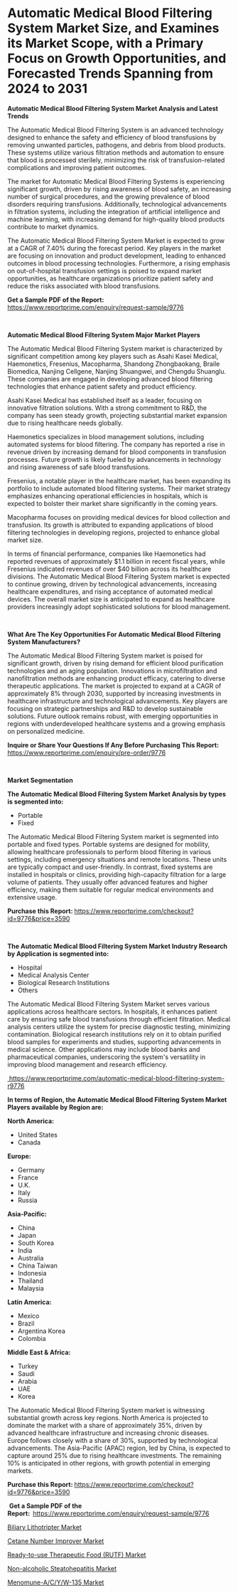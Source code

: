 <p><h1>Automatic Medical Blood Filtering System Market Size, and Examines its Market Scope, with a Primary Focus on Growth Opportunities, and Forecasted Trends Spanning from 2024 to 2031</h1></p><p><strong>Automatic Medical Blood Filtering System Market Analysis and Latest Trends</strong></p>
<p><p>The Automatic Medical Blood Filtering System is an advanced technology designed to enhance the safety and efficiency of blood transfusions by removing unwanted particles, pathogens, and debris from blood products. These systems utilize various filtration methods and automation to ensure that blood is processed sterilely, minimizing the risk of transfusion-related complications and improving patient outcomes. </p><p>The market for Automatic Medical Blood Filtering Systems is experiencing significant growth, driven by rising awareness of blood safety, an increasing number of surgical procedures, and the growing prevalence of blood disorders requiring transfusions. Additionally, technological advancements in filtration systems, including the integration of artificial intelligence and machine learning, with increasing demand for high-quality blood products contribute to market dynamics.</p><p>The Automatic Medical Blood Filtering System Market is expected to grow at a CAGR of 7.40% during the forecast period. Key players in the market are focusing on innovation and product development, leading to enhanced outcomes in blood processing technologies. Furthermore, a rising emphasis on out-of-hospital transfusion settings is poised to expand market opportunities, as healthcare organizations prioritize patient safety and reduce the risks associated with blood transfusions.</p></p>
<p><strong>Get a Sample PDF of the Report:&nbsp;</strong> <a href="https://www.reportprime.com/enquiry/request-sample/9776">https://www.reportprime.com/enquiry/request-sample/9776</a></p>
<p>&nbsp;</p>
<p><strong>Automatic Medical Blood Filtering System Major Market Players</strong></p>
<p><p>The Automatic Medical Blood Filtering System market is characterized by significant competition among key players such as Asahi Kasei Medical, Haemonetics, Fresenius, Macopharma, Shandong Zhongbaokang, Braile Biomedica, Nanjing Cellgene, Nanjing Shuangwei, and Chengdu Shuanglu. These companies are engaged in developing advanced blood filtering technologies that enhance patient safety and product efficiency.</p><p>Asahi Kasei Medical has established itself as a leader, focusing on innovative filtration solutions. With a strong commitment to R&D, the company has seen steady growth, projecting substantial market expansion due to rising healthcare needs globally.</p><p>Haemonetics specializes in blood management solutions, including automated systems for blood filtering. The company has reported a rise in revenue driven by increasing demand for blood components in transfusion processes. Future growth is likely fueled by advancements in technology and rising awareness of safe blood transfusions.</p><p>Fresenius, a notable player in the healthcare market, has been expanding its portfolio to include automated blood filtering systems. Their market strategy emphasizes enhancing operational efficiencies in hospitals, which is expected to bolster their market share significantly in the coming years.</p><p>Macopharma focuses on providing medical devices for blood collection and transfusion. Its growth is attributed to expanding applications of blood filtering technologies in developing regions, projected to enhance global market size.</p><p>In terms of financial performance, companies like Haemonetics had reported revenues of approximately $1.1 billion in recent fiscal years, while Fresenius indicated revenues of over $40 billion across its healthcare divisions. The Automatic Medical Blood Filtering System market is expected to continue growing, driven by technological advancements, increasing healthcare expenditures, and rising acceptance of automated medical devices. The overall market size is anticipated to expand as healthcare providers increasingly adopt sophisticated solutions for blood management.</p></p>
<p>&nbsp;</p>
<p><strong>What Are The Key Opportunities For Automatic Medical Blood Filtering System Manufacturers?</strong></p>
<p><p>The Automatic Medical Blood Filtering System market is poised for significant growth, driven by rising demand for efficient blood purification technologies and an aging population. Innovations in microfiltration and nanofiltration methods are enhancing product efficacy, catering to diverse therapeutic applications. The market is projected to expand at a CAGR of approximately 8% through 2030, supported by increasing investments in healthcare infrastructure and technological advancements. Key players are focusing on strategic partnerships and R&D to develop sustainable solutions. Future outlook remains robust, with emerging opportunities in regions with underdeveloped healthcare systems and a growing emphasis on personalized medicine.</p></p>
<p><strong>Inquire or Share Your Questions If Any Before Purchasing This Report:</strong> <a href="https://www.reportprime.com/enquiry/pre-order/9776">https://www.reportprime.com/enquiry/pre-order/9776</a></p>
<p>&nbsp;</p>
<p><strong>Market Segmentation</strong></p>
<p><strong>The Automatic Medical Blood Filtering System Market Analysis by types is segmented into:</strong></p>
<p><ul><li>Portable</li><li>Fixed</li></ul></p>
<p><p>The Automatic Medical Blood Filtering System market is segmented into portable and fixed types. Portable systems are designed for mobility, allowing healthcare professionals to perform blood filtering in various settings, including emergency situations and remote locations. These units are typically compact and user-friendly. In contrast, fixed systems are installed in hospitals or clinics, providing high-capacity filtration for a large volume of patients. They usually offer advanced features and higher efficiency, making them suitable for regular medical environments and extensive usage.</p></p>
<p><strong>Purchase this Report:&nbsp;</strong><a href="https://www.reportprime.com/checkout?id=9776&price=3590">https://www.reportprime.com/checkout?id=9776&price=3590</a></p>
<p>&nbsp;</p>
<p><strong>The Automatic Medical Blood Filtering System Market Industry Research by Application is segmented into:</strong></p>
<p><ul><li>Hospital</li><li>Medical Analysis Center</li><li>Biological Research Institutions</li><li>Others</li></ul></p>
<p><p>The Automatic Medical Blood Filtering System Market serves various applications across healthcare sectors. In hospitals, it enhances patient care by ensuring safe blood transfusions through efficient filtration. Medical analysis centers utilize the system for precise diagnostic testing, minimizing contamination. Biological research institutions rely on it to obtain purified blood samples for experiments and studies, supporting advancements in medical science. Other applications may include blood banks and pharmaceutical companies, underscoring the system's versatility in improving blood management and research efficiency.</p></p>
<p><a href="https://www.reportprime.com/automatic-medical-blood-filtering-system-r9776">&nbsp;https://www.reportprime.com/automatic-medical-blood-filtering-system-r9776</a></p>
<p><strong>In terms of Region, the Automatic Medical Blood Filtering System Market Players available by Region are:</strong></p>
<p>
    <p> <strong> North America: </strong>
        <ul>
            <li>United States</li>
            <li>Canada</li>
        </ul>
        </p> 
    <p> <strong> Europe: </strong>
        <ul>
            <li>Germany</li>
            <li>France</li>
            <li>U.K.</li>
            <li>Italy</li>
            <li>Russia</li>
        </ul>
        </p> 
    <p> <strong> Asia-Pacific: </strong>
        <ul>
            <li>China</li>
            <li>Japan</li>
            <li>South Korea</li>
            <li>India</li>
            <li>Australia</li>
            <li>China Taiwan</li>
            <li>Indonesia</li>
            <li>Thailand</li>
            <li>Malaysia</li>
        </ul>
        </p> 
    <p> <strong> Latin America: </strong>
        <ul>
            <li>Mexico</li>
            <li>Brazil</li>
            <li>Argentina Korea</li>
            <li>Colombia</li>
        </ul>
        </p> 
    <p> <strong> Middle East & Africa: </strong>
        <ul>
            <li>Turkey</li>
            <li>Saudi</li>
            <li>Arabia</li>
            <li>UAE</li>
            <li>Korea</li>
        </ul>
    </p>
    </p>
<p><p>The Automatic Medical Blood Filtering System market is witnessing substantial growth across key regions. North America is projected to dominate the market with a share of approximately 35%, driven by advanced healthcare infrastructure and increasing chronic diseases. Europe follows closely with a share of 30%, supported by technological advancements. The Asia-Pacific (APAC) region, led by China, is expected to capture around 25% due to rising healthcare investments. The remaining 10% is anticipated in other regions, with growth potential in emerging markets.</p></p>
<p><strong>Purchase this Report: </strong><a href="https://www.reportprime.com/checkout?id=9776&price=3590">https://www.reportprime.com/checkout?id=9776&price=3590</a></p>
<p>&nbsp;<strong>Get a Sample PDF of the Report:&nbsp;&nbsp;</strong><a href="https://www.reportprime.com/enquiry/request-sample/9776">https://www.reportprime.com/enquiry/request-sample/9776</a></p>
<p><strong></strong></p>
<p><p><a href="https://github.com/ChiragRP21/Market-Research-Report-List-6/blob/main/biliary-lithotripter-market.md">Biliary Lithotripter Market</a></p><p><a href="https://www.linkedin.com/pulse/global-cetane-number-improver-market-focus-application-vmn5f?trackingId=CBXgpELjQB%2BgE4vJ%2B6X4mw%3D%3D">Cetane Number Improver Market</a></p><p><a href="https://issuu.com/reportprime-2/docs/ready-to-use-therapeutic-food-rutf-_82ad7c90fe6da9">Ready-to-use Therapeutic Food (RUTF) Market</a></p><p><a href="https://medium.com/@keith.brown8975/the-non-alcoholic-steatohepatitis-industry-analysis-report-offers-a-comprehensive-and-current-2564f78edeae">Non-alcoholic Steatohepatitis Market</a></p><p><a href="https://medium.com/@colin.paterson6579/the-global-market-overview-of-the-menomune-a-c-y-w-135-market-provides-a-unique-perspective-on-8e32c030d4a2?postPublishedType=initial">Menomune-A/C/Y/W-135 Market</a></p></p>